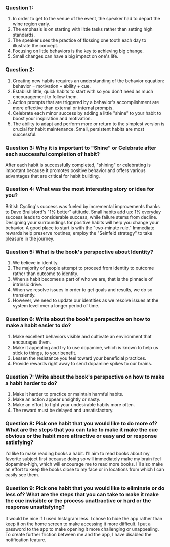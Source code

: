 ### Question 1:

1. In order to get to the venue of the event, the speaker had to depart the wine region early.<br>
2. The emphasis is on starting with little tasks rather than setting high standards.<br>
3. The speaker uses the practice of flossing one tooth each day to illustrate the concept.<br>
4. Focusing on little behaviors is the key to achieving big change.
5. Small changes can have a big impact on one's life.

### Question 2:

1. Creating new habits requires an understanding of the behavior equation: behavior = motivation + ability + cue.<br>
2. Establish little, quick habits to start with so you don't need as much encouragement to follow them.<br>
3. Action prompts that are triggered by a behavior's accomplishment are more effective than external or internal prompts.<br>
4. Celebrate each minor success by adding a little "shine" to your habit to boost your inspiration and motivation.<br>
5. The ability to adapt and perform more or return to the simplest version is crucial for habit maintenance. Small, persistent habits are most successful.

### Question 3: Why it is important to "Shine" or Celebrate after each successful completion of habit?

After each habit is successfully completed, "shining" or celebrating is important because it promotes positive behavior and offers various advantages that are critical for habit building.

### Question 4: What was the most interesting story or idea for you?

British Cycling's success was fueled by incremental improvements thanks to Dave Brailsford's "1% better" attitude. Small habits add up: 1% everyday success leads to considerable success, while failure stems from decline. Designing your surroundings for positive habits will help you change your behavior. A good place to start is with the "two-minute rule." Immediate rewards help preserve routines; employ the "Seinfeld strategy" to take pleasure in the journey.

### Question 5: What is the book's perspective about Identity?
1. We believe in identity.
2. The majority of people attempt to proceed from identity to outcome rather than outcome to identity.
3. When a habit becomes a part of who we are, that is the pinnacle of intrinsic drive.
4. When we resolve issues in order to get goals and results, we do so transiently.
5. However, we need to update our identities as we resolve issues at the system level over a longer period of time.

### Question 6: Write about the book's perspective on how to make a habit easier to do?
1. Make excellent behaviors visible and cultivate an environment that encourages them.
2. Make it appealing and try to use dopamine, which is known to help us stick to things, to your benefit.
3. Lessen the resistance you feel toward your beneficial practices.
4. Provide rewards right away to send dopamine spikes to our brains.

### Question 7: Write about the book's perspective on how to make a habit harder to do?
1. Make it harder to practice or maintain harmful habits.
2. Make an action appear unsightly or nasty.
3. Make an effort to fight your undesirable habits more often.
4. The reward must be delayed and unsatisfactory.

### Question 8: Pick one habit that you would like to do more of? What are the steps that you can take to make it make the cue obvious or the habit more attractive or easy and or response satisfying?
I'd like to make reading books a habit.
I'll aim to read books about my favorite subject first because doing so will immediately make my brain feel dopamine-high, which will encourage me to read more books.
I'll also make an effort to keep the books close to my face or in locations from which I can easily see them.

### Question 9: Pick one habit that you would like to eliminate or do less of? What are the steps that you can take to make it make the cue invisible or the process unattractive or hard or the response unsatisfying?
It would be nice if I used Instagram less.
I chose to hide the app rather than keep it on the home screen to make accessing it more difficult.
I put a password to the app to make opening it more challenging or unappealing.
To create further friction between me and the app, I have disabled the notification feature.
